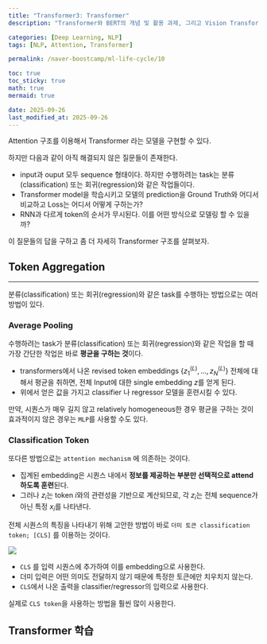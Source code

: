 ```yaml
---
title: "Transformer3: Transformer"
description: "Transformer와 BERT의 개념 및 활용 과제, 그리고 Vision Transformer(ViT)에 대한 학습 내용을 정리한 포스트입니다."

categories: [Deep Learning, NLP]
tags: [NLP, Attention, Transformer]

permalink: /naver-boostcamp/ml-life-cycle/10

toc: true
toc_sticky: true
math: true
mermaid: true

date: 2025-09-26
last_modified_at: 2025-09-26
---
```


Attention 구조를 이용해서 Transformer 라는 모델을 구현할 수 있다.

하지만 다음과 같이 아직 해결되지 않은 질문들이 존재한다.

- input과 ouput 모두 sequence 형태이다. 하지만 수행하려는 task는 분류(classification) 또는 회귀(regression)와 같은 작업들이다.
- Transformer model을 학습시키고 모델의 prediction을 Ground Truth와 어디서 비교하고 Loss는 어디서 어떻게 구하는가?
- RNN과 다르게 token의 순서가 무시된다. 이를 어떤 방식으로 모델링 할 수 있을까?

이 질문들의 답을 구하고 좀 더 자세히 Transformer 구조를 살펴보자. 

## Token Aggregation
-------------

분류(classification) 또는 회귀(regression)와 같은 task를 수행하는 방법으로는 여러 방법이 있다.

### Average Pooling

수행하려는 task가 분류(classification) 또는 회귀(regression)와 같은 작업을 할 때 가장 간단한 작업은 바로 **평균을 구하는 것**이다.

- transformers에서 나온 revised token embeddings $\{ z_1^{(L)}, \ldots, z_N^{(L)}\}$ 전체에 대해서 평균을 취하면, 전체 Input에 대한 single embedding $z$를 얻게 된다.
- 위에서 얻은 값을 가지고 classifier 나 regressor 모델을 훈련시킬 수 있다.

만약, 시퀀스가 매우 길지 않고 relatively homogeneous한 경우 평균을 구하는 것이 효과적이지 않은 경우는 `MLP`를 사용할 수도 있다.

### Classification Token

또다른 방법으로는 `attention mechanism` 에 의존하는 것이다.

- 집계된 embedding은 시퀀스 내에서 **정보를 제공하는 부분만 선택적으로 attend하도록 훈련**된다.
- 그러나 $z_i$는 token $i$와의 관련성을 기반으로 계산되므로, 각 $z_i$는 전체 sequence가 아닌 특정 $x_i$를 나타낸다.

전체 시퀀스의 특징을 나타내기 위해 고안한 방법이  바로 `더미 토큰 classification token; [CLS]` 를 이용하는 것이다.

<img src="https://blog.kakaocdn.net/dna/lWI0V/btr1decLky1/AAAAAAAAAAAAAAAAAAAAAJSOWb2bZOOuWtCCm4TVQUcLBeEkKpjDDOhFDagM8wjv/img.png?credential=yqXZFxpELC7KVnFOS48ylbz2pIh7yKj8&expires=1759244399&allow_ip=&allow_referer=&signature=I73COtX2kGMLAvbQdHG3dMBPSaU%3D">

- `CLS` 를 입력 시퀀스에 추가하여 이를 embedding으로 사용한다.
- 더미 입력은 어떤 의미도 전달하지 않기 때문에 특정한 토큰에만 치우치지 않는다.
- `CLS`에서 나온 출력을 classifier/regressor의 입력으로 사용한다.

실제로 `CLS token`을 사용하는 방법을 훨씬 많이 사용한다.

## Transformer 학습


